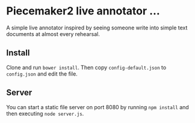 # Piecemaker2 live annotator …

A simple live annotator inspired by seeing someone write into simple text documents at almost every rehearsal.

## Install

Clone and run ``bower install``. Then copy ``config-default.json`` to ``config.json`` and edit the file.

## Server

You can start a static file server on port 8080 by running ``npm install`` and then executing ``node server.js``.
